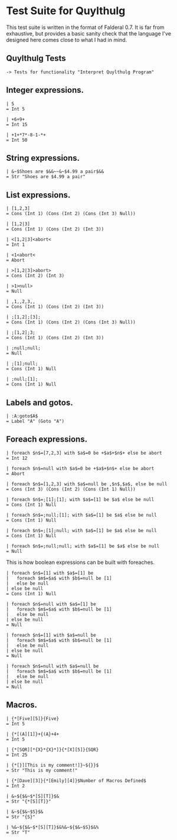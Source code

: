 Test Suite for Quylthulg
========================

This test suite is written in the format of Falderal 0.7.  It is far from
exhaustive, but provides a basic sanity check that the language I've designed
here comes close to what I had in mind.

Quylthulg Tests
---------------

    -> Tests for functionality "Interpret Quylthulg Program"

Integer expressions.
--------------------

    | 5
    = Int 5

    | +6+9+
    = Int 15

    | +1+*7*-8-1-*+
    = Int 50

String expressions.
-------------------

    | &~$Shoes are $&&~~&~$4.99 a pair$&&
    = Str "Shoes are $4.99 a pair"

List expressions.
-----------------

    | [1,2,3]
    = Cons (Int 1) (Cons (Int 2) (Cons (Int 3) Null))

    | [1,2|3]
    = Cons (Int 1) (Cons (Int 2) (Int 3))

    | <[1,2|3]<abort<
    = Int 1

    | <1<abort<
    = Abort

    | >[1,2|3]>abort>
    = Cons (Int 2) (Int 3)

    | >1>null>
    = Null

    | ,1,,2,3,,
    = Cons (Int 1) (Cons (Int 2) (Int 3))

    | ;[1,2];[3];
    = Cons (Int 1) (Cons (Int 2) (Cons (Int 3) Null))

    | ;[1,2];3;
    = Cons (Int 1) (Cons (Int 2) (Int 3))

    | ;null;null;
    = Null

    | ;[1];null;
    = Cons (Int 1) Null

    | ;null;[1];
    = Cons (Int 1) Null

Labels and gotos.
-----------------

    | :A:goto$A$
    = Label "A" (Goto "A")

Foreach expressions.
--------------------

    | foreach $n$=[7,2,3] with $a$=0 be +$a$+$n$+ else be abort
    = Int 12

    | foreach $n$=null with $a$=0 be +$a$+$n$+ else be abort
    = Abort

    | foreach $n$=[1,2,3] with $a$=null be ,$n$,$a$, else be null
    = Cons (Int 3) (Cons (Int 2) (Cons (Int 1) Null))

    | foreach $n$=;[1];[1]; with $a$=[1] be $a$ else be null
    = Cons (Int 1) Null

    | foreach $n$=;null;[1]; with $a$=[1] be $a$ else be null
    = Cons (Int 1) Null

    | foreach $n$=;[1];null; with $a$=[1] be $a$ else be null
    = Cons (Int 1) Null

    | foreach $n$=;null;null; with $a$=[1] be $a$ else be null
    = Null

This is how boolean expressions can be built with foreaches.

    | foreach $n$=[1] with $a$=[1] be
    |   foreach $m$=$a$ with $b$=null be [1]
    |   else be null
    | else be null
    = Cons (Int 1) Null

    | foreach $n$=null with $a$=[1] be
    |   foreach $m$=$a$ with $b$=null be [1]
    |   else be null
    | else be null
    = Null

    | foreach $n$=[1] with $a$=null be
    |   foreach $m$=$a$ with $b$=null be [1]
    |   else be null
    | else be null
    = Null

    | foreach $n$=null with $a$=null be
    |   foreach $m$=$a$ with $b$=null be [1]
    |   else be null
    | else be null
    = Null

Macros.
-------

    | {*[Five][5]}{Five}
    = Int 5

    | {*[(A][1]}+{(A}+4+
    = Int 5

    | {*[SQR][*{X}*{X}*]}{*[X][5]}{SQR}
    = Int 25

    | {*[}][This is my comment!]}~${}}$
    = Str "This is my comment!"

    | {*[Dave][3]}{*[Emily][4]}$Number of Macros Defined$
    = Int 2

    | &~${$&~$*[S][T]}$&
    = Str "{*[S][T]}"

    | &~${$&~$S}$&
    = Str "{S}"

    | %&~${$&~$*[S][T]}$&%&~${$&~$S}$&%
    = Str "T"
